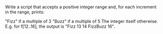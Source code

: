 Write a script that accepts a positive integer range and, for each increment in the range, prints:

"Fizz" if a multiple of 3
"Buzz" if a multiple of 5
The integer itself otherwise.
E.g. for f[12..16], the output is "Fizz 13 14 FizzBuzz 16".